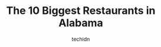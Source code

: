 ---
layout: ampstory
image: https://i0.wp.com/paketmu.com/wp-content/uploads/2023/06/yo-mamas-0-in-alabama-1686368656.jpeg?resize=640,853
author: techidn
featured: false
description: Explore the diverse Restaurant scene in Alabama, home to an incredible selection of 10 establishments catering to every taste. Whether youre in search of iconic favorites or undiscovered tr
title: The 10 Biggest Restaurants in Alabama
cover:
   title: The 10 Biggest Restaurants in Alabama
   subtitle: RICKPATE
   background: https://paketmu.com/wp-content/uploads/2023/06/yo-mamas-0-in-alabama-1686368656.jpeg

pages: 
 - layout: thirds
   top: <h1>#1 Nikis West</h1>
   bottom: "<p>Ive been to world famous Nikis West finally. It didnt disappoint. One of the best and efficient cafeteria style restaurants Ive ever been to. I got the fried pork cho</p>"
   background: https://paketmu.com/wp-content/uploads/2023/06/yo-mamas-1-in-alabama-1686368656.jpeg
   backgroundblur: true
 - layout: thirds
   top: <h1>#2 Shrimp Basket Gulf Shores</h1>
   bottom: "<p>Ive eaten at 2 other Shrimp Baskets and its always been one of our favorites.  The food is usually really good and they have the best gourmet hot sauce.My family and I </p>"
   background: https://paketmu.com/wp-content/uploads/2023/06/yo-mamas-2-in-alabama-1686368657.jpeg
   cta:
      link: https://paketmu.com/the-10-biggest-restaurants-in-alabama/
      text: The 10 Biggest Restaurants in Alabama
 - layout: thirds
   top: <h1>#3 Red Pearl Restaurant</h1>
   bottom: "<p>Amazing authentic Chinese food… you will simply love it… they have bubble tea as well… the overall ambience is also good. Each and every dish was unique and tasty a</p>"
   background: https://paketmu.com/wp-content/uploads/2023/06/yo-mamas-3-in-alabama-1686368658.jpeg
   cta:
      link: https://paketmu.com/the-10-biggest-restaurants-in-alabama/
      text: The 10 Biggest Restaurants in Alabama
 - layout: thirds
   top: <h1>#4 Yo Mamas</h1>
   bottom: "<p>2328 2nd Ave N, Birmingham, AL 35203, United States</p>"
   background: https://images.unsplash.com/photo-1599422314077-f4dfdaa4cd09?ixlib=rb-4.0.3&ixid=MnwxMjA3fDB8MHxwaG90by1wYWdlfHx8fGVufDB8fHx8&auto=format&fit=crop&w=640&h=853&q=80
   cta:
      link: https://paketmu.com/the-10-biggest-restaurants-in-alabama/
      text: The 10 Biggest Restaurants in Alabama
 - layout: thirds
   top: <h1>#5 Bama Bucks</h1>
   bottom: "<p>292 Bryant Rd, Sardis City, AL 35956, United States</p>"
   background: https://images.unsplash.com/photo-1574169208507-84376144848b?ixlib=rb-4.0.3&ixid=MnwxMjA3fDB8MHxwaG90by1wYWdlfHx8fGVufDB8fHx8&auto=format&fit=crop&w=640&h=853&q=80
   cta:
      link: https://paketmu.com/the-10-biggest-restaurants-in-alabama/
      text: The 10 Biggest Restaurants in Alabama
 - layout: thirds
   top: <h1>#6 Central Restaurant</h1>
   bottom: "<p>129 Coosa St, Montgomery, AL 36104, United States</p>"
   background: https://plus.unsplash.com/premium_photo-1664640458616-3c74f8cb4589?ixlib=rb-4.0.3&ixid=MnwxMjA3fDB8MHxwaG90by1wYWdlfHx8fGVufDB8fHx8&auto=format&fit=crop&w=640&h=853&q=80
   cta:
      link: https://paketmu.com/the-10-biggest-restaurants-in-alabama/
      text: The 10 Biggest Restaurants in Alabama
 - layout: thirds
   top: <h1>#7 The Sawmeal Restaurant</h1>
   bottom: "<p>6880 AL-5, Brent, AL 35034, United States</p>"
   background: https://images.unsplash.com/photo-1549241520-425e3dfc01cb?ixlib=rb-4.0.3&ixid=MnwxMjA3fDB8MHxwaG90by1wYWdlfHx8fGVufDB8fHx8&auto=format&fit=crop&w=640&h=853&q=80
   cta:
      link: https://paketmu.com/the-10-biggest-restaurants-in-alabama/
      text: The 10 Biggest Restaurants in Alabama
 - layout: thirds
   middle: Continue reading...
   background: https://images.unsplash.com/photo-1608411404720-c8f0417bcdba?ixlib=rb-4.0.3&ixid=MnwxMjA3fDB8MHxwaG90by1wYWdlfHx8fGVufDB8fHx8&auto=format&fit=crop&w=640&h=853&q=80
   cta:
      link: https://paketmu.com/the-10-biggest-restaurants-in-alabama/
      text: The 10 Biggest Restaurants in Alabama
      
---